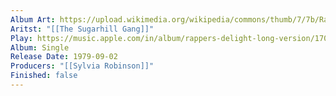 ```yaml
---
Album Art: https://upload.wikimedia.org/wikipedia/commons/thumb/7/7b/Rapper%27s_Delight_%28Long_version%29_by_Sugarhill_Gang_US_12-inch_vinyl_red_label.png/250px-Rapper%27s_Delight_%28Long_version%29_by_Sugarhill_Gang_US_12-inch_vinyl_red_label.png
Aritst: "[[The Sugarhill Gang]]"
Play: https://music.apple.com/in/album/rappers-delight-long-version/1709475423?i=1709475425
Album: Single
Release Date: 1979-09-02
Producers: "[[Sylvia Robinson]]"
Finished: false
---
```

